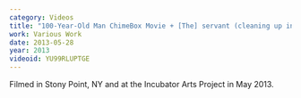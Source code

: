 ```yaml
---
category: Videos
title: "100-Year-Old Man ChimeBox Movie + [The] servant (cleaning up in the next room) cannot make music."
work: Various Work
date: 2013-05-28
year: 2013
videoid: YU99RLUPTGE
---
```


Filmed in Stony Point, NY and at the Incubator Arts Project in May 2013.
